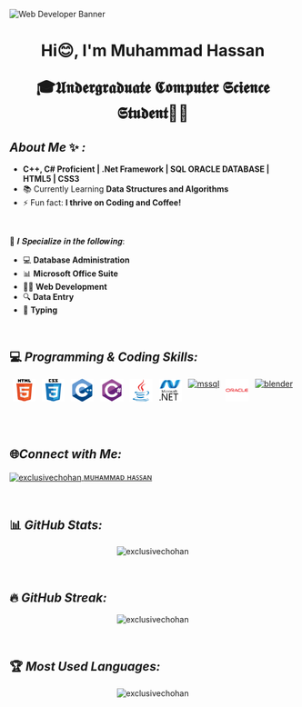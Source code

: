 ![Web Developer Banner](https://github.com/exclusivechohan/exclusivechohan/blob/main/Banner%20Picture.png)

<h1 align="center">
 
 Hi😊, I'm Muhammad Hassan
 <br>
<p align="center">🎓𝖀𝖓𝖉𝖊𝖗𝖌𝖗𝖆𝖉𝖚𝖆𝖙𝖊 𝕮𝖔𝖒𝖕𝖚𝖙𝖊𝖗 𝕾𝖈𝖎𝖊𝖓𝖈𝖊 𝕾𝖙𝖚𝖉𝖊𝖓𝖙👨‍💻</p></h1>

 ## *About Me* ✨ *:*
- **C++, C# Proficient | .Net Framework | SQL ORACLE DATABASE | HTML5 | CSS3**
- 📚 Currently Learning **Data Structures and Algorithms**
- ⚡ Fun fact: **I thrive on Coding and Coffee!**
<br>

🚀 𝑰 𝑺𝒑𝒆𝒄𝒊𝒂𝒍𝒊𝒛𝒆 𝒊𝒏 𝒕𝒉𝒆 𝒇𝒐𝒍𝒍𝒐𝒘𝒊𝒏𝒈:
  - 💻 **Database Administration**
  - 📊 **Microsoft Office Suite**
  - 👨‍💻 **Web Development**
  - 🔍 **Data Entry**
  - 📝 **Typing**

<br>

## 💻 *Programming & Coding Skills:*
<div style="display: flex; justify-content: space-around;">
    <a href="https://www.w3.org/html/" target="_blank" rel="noreferrer">
        <img src="https://raw.githubusercontent.com/devicons/devicon/master/icons/html5/html5-original-wordmark.svg" alt="html5" width="40" height="40"/>
    </a>
    <a href="https://www.w3schools.com/css/" target="_blank" rel="noreferrer">
        <img src="https://raw.githubusercontent.com/devicons/devicon/master/icons/css3/css3-original-wordmark.svg" alt="css3" width="40" height="40"/>
    </a>
    <a href="https://www.w3schools.com/cpp/" target="_blank" rel="noreferrer">
        <img src="https://raw.githubusercontent.com/devicons/devicon/master/icons/cplusplus/cplusplus-original.svg" alt="cplusplus" width="40" height="40"/>
    </a>
    <a href="https://www.w3schools.com/cs/" target="_blank" rel="noreferrer">
        <img src="https://raw.githubusercontent.com/devicons/devicon/master/icons/csharp/csharp-original.svg" alt="csharp" width="40" height="40"/>
    </a>
    <a href="https://www.java.com" target="_blank" rel="noreferrer">
        <img src="https://raw.githubusercontent.com/devicons/devicon/master/icons/java/java-original.svg" alt="java" width="40" height="40"/>
    </a>
    <a href="https://dotnet.microsoft.com/" target="_blank" rel="noreferrer">
        <img src="https://raw.githubusercontent.com/devicons/devicon/master/icons/dot-net/dot-net-original-wordmark.svg" alt="dotnet" width="40" height="40"/>
    </a>
    <a href="https://www.microsoft.com/en-us/sql-server" target="_blank" rel="noreferrer">
        <img src="https://www.svgrepo.com/show/303229/microsoft-sql-server-logo.svg" alt="mssql" width="40" height="40"/>
    </a>
    <a href="https://www.oracle.com/" target="_blank" rel="noreferrer">
        <img src="https://raw.githubusercontent.com/devicons/devicon/master/icons/oracle/oracle-original.svg" alt="oracle" width="40" height="40"/>
    </a>
    <a href="https://www.blender.org/" target="_blank" rel="noreferrer">
        <img src="https://download.blender.org/branding/community/blender_community_badge_white.svg" alt="blender" width="40" height="40"/>
    </a>
</div>


<br><br>


## 🌐*Connect with Me:*
<p align="left">
  <a href="https://github.com/exclusivechohan" target="blank">
    <img align="center" src="https://raw.githubusercontent.com/rahuldkjain/github-profile-readme-generator/master/src/images/icons/Social/github.svg" alt="exclusivechohan" height="30" width="40" />
  </a>
  <a href="https://github.com/exclusivechohan" target="blank">ᴍᴜʜᴀᴍᴍᴀᴅ ʜᴀꜱꜱᴀɴ</a>
</p>

<br>

## 📊 *GitHub Stats:*
<p align="center">
 
  <img src="https://github-readme-stats.vercel.app/api?username=exclusivechohan&show_icons=true&locale=en&theme=dark&hide_border=false" alt="exclusivechohan" />
</p>


<br>

## 🔥 *GitHub Streak:*
<p align="center">
  <img src="https://github-readme-streak-stats.herokuapp.com/?user=exclusivechohan&theme=dark&hide_border=false" alt="exclusivechohan" />
</p>

<br>

## 🏆 *Most Used Languages:*
<p align="center">
<img src="https://github-readme-stats.vercel.app/api/top-langs?username=exclusivechohan&show_icons=true&locale=en&layout=compact&theme=dark&hide_border=false&border_color=2ecc71" alt="exclusivechohan" />

</p>
